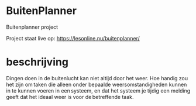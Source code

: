 # BuitenPlanner
Buitenplanner project

Project staat live op: https://lesonline.nu/buitenplanner/

# beschrijving 
Dingen doen in de buitenlucht kan niet altijd door het weer. Hoe handig zou het zijn om taken die alleen onder bepaalde weersomstandigheden kunnen in te kunnen voeren in een systeem, en dat het systeem je tijdig een melding geeft dat het ideaal weer is voor de betreffende taak. 
